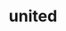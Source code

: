 ---
pid: LLG105
title: united
location_transcription: 
zipcode: '19125'
outside_phl: 
neighborhood: Fishtown,Kensington
age: '17'
age_range: 13-19
instagram: 
image_file_name: LLG_105.jpg
proposal_transcription: flags
topic: Globalism,Politics,Unity,Love
topic_summary: 0, 0, 0, 0
type: Sculpture Statue
keywords_other: circle, round tables, tables, flags, peace, united
credit: Taina Broadus
image_labels: 
twitter: 
facebook: 
permalink: "/monuments/llg105/"
layout: item-page
---
